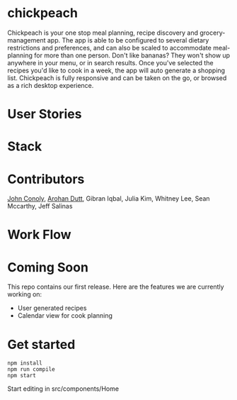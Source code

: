 # chickpeach

Chickpeach is your one stop meal planning, recipe discovery and grocery-management app. The app is able to be configured to several dietary restrictions and preferences, and can also be scaled to accommodate meal-planning for more than one person. Don't like bananas? They won't show up anywhere in your menu, or in search results. Once you've selected the recipes you'd like to cook in a week, the app will auto generate a shopping list. Chickpeach is fully responsive and can be taken on the go, or browsed as a rich desktop experience. 

# User Stories

# Stack

# Contributors

[John Conoly](https://www.google.com), [Arohan Dutt](https://www.google.com), Gibran Iqbal, Julia Kim, Whitney Lee, Sean Mccarthy, Jeff Salinas

# Work Flow

# Coming Soon

This repo contains our first release. Here are the features we are currently working on:

- User generated recipes
- Calendar view for cook planning

# Get started

```
npm install
npm run compile
npm start
```

Start editing in src/components/Home
